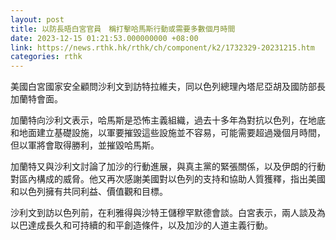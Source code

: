 ```yaml
---
layout: post
title: 以防長晤白宮官員　稱打擊哈馬斯行動或需要多數個月時間
date: 2023-12-15 01:21:53.000000000 +08:00
link: https://news.rthk.hk/rthk/ch/component/k2/1732329-20231215.htm
categories: rthk
---
```


美國白宮國家安全顧問沙利文到訪特拉維夫，同以色列總理內塔尼亞胡及國防部長加蘭特會面。

加蘭特向沙利文表示，哈馬斯是恐怖主義組織，過去十多年為對抗以色列，在地底和地面建立基礎設施，以軍要摧毀這些設施並不容易，可能需要超過幾個月時間，但以軍將會取得勝利，並摧毀哈馬斯。

加蘭特又與沙利文討論了加沙的行動進展，與真主黨的緊張關係，以及伊朗的行動對區內構成的威脅。他又再次感謝美國對以色列的支持和協助人質獲釋，指出美國和以色列擁有共同利益、價值觀和目標。

沙利文到訪以色列前，在利雅得與沙特王儲穆罕默德會談。白宮表示，兩人談及為以巴達成長久和可持續的和平創造條件，以及加沙的人道主義行動。
